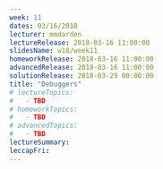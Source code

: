 ```yaml
---
week: 11
dates: 03/16/2018
lecturer: mmdarden
lectureRelease: 2018-03-16 11:00:00
slidesName: w18/week11
homeworkRelease: 2018-03-16 11:00:00
advancedRelease: 2018-03-16 11:00:00
solutionRelease: 2018-03-29 00:00:00
title: "Debuggers"
# lectureTopics:
#   - TBD
# homeworkTopics:
#   - TBD
# advancedTopics:
#   - TBD
lectureSummary:
leccapFri:
---
```

